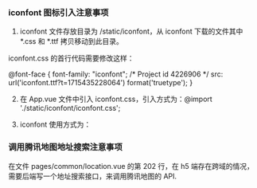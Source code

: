 ### iconfont 图标引入注意事项

1. iconfont 文件存放目录为 /static/iconfont，从 iconfont 下载的文件其中 *.css 和 *.ttf 拷贝移动到此目录。

iconfont.css 的首行代码需要修改这样：

@font-face {
  font-family: "iconfont"; /* Project id 4226906 */
  src: url('iconfont.ttf?t=1715435228064') format('truetype');
}

2. 在 App.vue 文件中引入 iconfont.css，引入方式为：@import './static/iconfont/iconfont.css';

3. iconfont 使用方式为：<uni-icons custom-prefix="iconfont" type="icon-yuyuejilu" size="20" color="#ffffff" />

### 调用腾讯地图地址搜索注意事项

在文件 pages/common/location.vue 的第 202 行，在 h5 端存在跨域的情况，需要后端写一个地址搜索接口，来调用腾讯地图的 API.